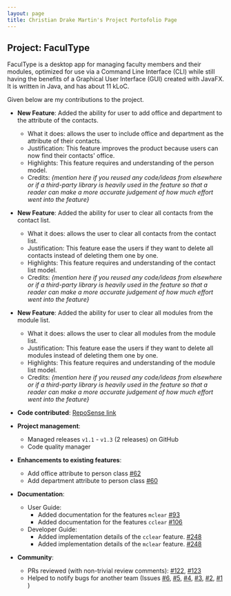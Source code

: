 ```yaml
---
layout: page
title: Christian Drake Martin's Project Portofolio Page
---
```


## Project: FaculType

FaculType is a desktop app for managing faculty members and their modules, optimized for use via a Command Line Interface (CLI) while still having the benefits of a Graphical User Interface (GUI) created with JavaFX. It is written in Java, and has about 11 kLoC.

Given below are my contributions to the project.

* **New Feature**: Added the ability for user to add office and department to the attribute of the contacts.
  * What it does: allows the user to include office and department as the attribute of their contacts.
  * Justification: This feature improves the product because users can now find their contacts' office.
  * Highlights: This feature requires and understanding of the person model.
  * Credits: *{mention here if you reused any code/ideas from elsewhere or if a third-party library is heavily used in the feature so that a reader can make a more accurate judgement of how much effort went into the feature}*

* **New Feature**: Added the ability for user to clear all contacts from the contact list.
  * What it does: allows the user to clear all contacts from the contact list.
  * Justification: This feature ease the users if they want to delete all contacts instead of deleting them one by one.
  * Highlights: This feature requires and understanding of the contact list model.
  * Credits: *{mention here if you reused any code/ideas from elsewhere or if a third-party library is heavily used in the feature so that a reader can make a more accurate judgement of how much effort went into the feature}*

* **New Feature**: Added the ability for user to clear all modules from the module list.
  * What it does: allows the user to clear all modules from the module list.
  * Justification: This feature ease the users if they want to delete all modules instead of deleting them one by one.
  * Highlights: This feature requires and understanding of the module list model.
  * Credits: *{mention here if you reused any code/ideas from elsewhere or if a third-party library is heavily used in the feature so that a reader can make a more accurate judgement of how much effort went into the feature}*

* **Code contributed**: [RepoSense link](https://nus-cs2103-ay2021s1.github.io/tp-dashboard/#breakdown=true&search=drake25122000&sort=groupTitle&sortWithin=title&since=2020-08-14&timeframe=commit&mergegroup=&groupSelect=groupByRepos&checkedFileTypes=docs~functional-code~test-code~other&tabOpen=false)

* **Project management**:
  * Managed releases `v1.1` - `v1.3` (2 releases) on GitHub
  * Code quality manager

* **Enhancements to existing features**:
  * Add office attribute to person class [\#62](https://github.com/AY2021S1-CS2103-T14-1/tp/pull/62)
  * Add department attribute to person class [\#60](https://github.com/AY2021S1-CS2103-T14-1/tp/pull/60)

* **Documentation**:
  * User Guide:
    * Added documentation for the features `mclear` [\#93](https://github.com/AY2021S1-CS2103-T14-1/tp/pull/93)
    * Added documentation for the features `cclear` [\#106](https://github.com/AY2021S1-CS2103-T14-1/tp/pull/106)
  * Developer Guide:
    * Added implementation details of the `cclear` feature. [\#248](https://github.com/AY2021S1-CS2103-T14-1/tp/pull/248)
    * Added implementation details of the `mclear` feature. [\#248](https://github.com/AY2021S1-CS2103-T14-1/tp/pull/248)

* **Community**:
  * PRs reviewed (with non-trivial review comments): 
  [\#122](https://github.com/AY2021S1-CS2103-T14-1/tp/pull/122), 
  [\#123](https://github.com/AY2021S1-CS2103-T14-1/tp/pull/123)
  * Helped to notify bugs for another team (Issues
  [\#6](https://github.com/drake25122000/ped/issues/6),
  [\#5](https://github.com/drake25122000/ped/issues/5),
  [\#4](https://github.com/drake25122000/ped/issues/4),
  [\#3](https://github.com/drake25122000/ped/issues/3),
  [\#2](https://github.com/drake25122000/ped/issues/2),
  [\#1](https://github.com/drake25122000/ped/issues/1)
  )